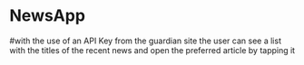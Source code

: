 # NewsApp
#with the use of an API Key from the guardian site the user can see a list with the titles of the recent news and open the preferred article by tapping it
